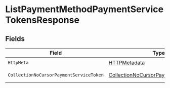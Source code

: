 # ListPaymentMethodPaymentServiceTokensResponse


## Fields

| Field                                                                                                     | Type                                                                                                      | Required                                                                                                  | Description                                                                                               |
| --------------------------------------------------------------------------------------------------------- | --------------------------------------------------------------------------------------------------------- | --------------------------------------------------------------------------------------------------------- | --------------------------------------------------------------------------------------------------------- |
| `HttpMeta`                                                                                                | [HTTPMetadata](../../Models/Components/HTTPMetadata.md)                                                   | :heavy_check_mark:                                                                                        | N/A                                                                                                       |
| `CollectionNoCursorPaymentServiceToken`                                                                   | [CollectionNoCursorPaymentServiceToken](../../Models/Components/CollectionNoCursorPaymentServiceToken.md) | :heavy_minus_sign:                                                                                        | Successful Response                                                                                       |